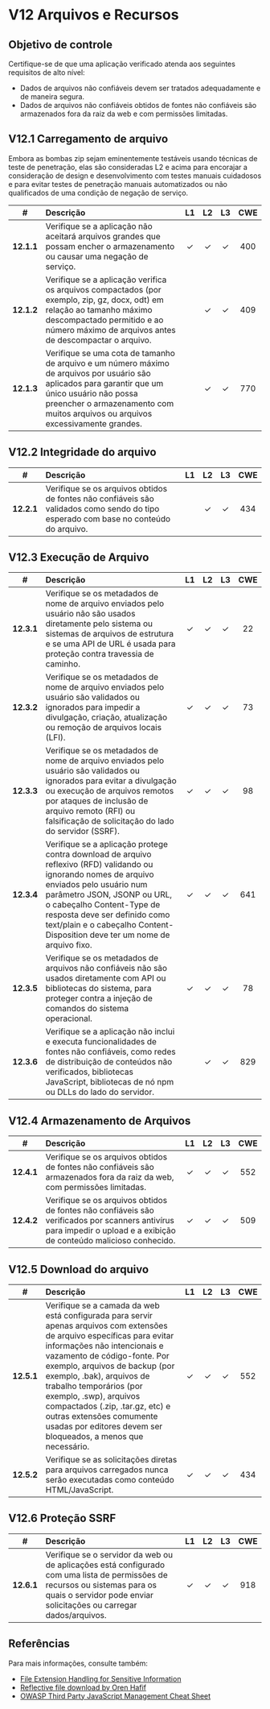 # V12 Arquivos e Recursos

## Objetivo de controle

Certifique-se de que uma aplicação verificado atenda aos seguintes requisitos de alto nível:

* Dados de arquivos não confiáveis devem ser tratados adequadamente e de maneira segura.
* Dados de arquivos não confiáveis obtidos de fontes não confiáveis são armazenados fora da raiz da web e com permissões limitadas.

## V12.1 Carregamento de arquivo

Embora as bombas zip sejam eminentemente testáveis usando técnicas de teste de penetração, elas são consideradas L2 e acima para encorajar a consideração de design e desenvolvimento com testes manuais cuidadosos e para evitar testes de penetração manuais automatizados ou não qualificados de uma condição de negação de serviço.

| # | Descrição | L1 | L2 | L3 | CWE |
| :---: | :--- | :---: | :---:| :---: | :---: |
| **12.1.1** | Verifique se a aplicação não aceitará arquivos grandes que possam encher o armazenamento ou causar uma negação de serviço. | ✓ | ✓ | ✓ | 400 |
| **12.1.2** | Verifique se a aplicação verifica os arquivos compactados (por exemplo, zip, gz, docx, odt) em relação ao tamanho máximo descompactado permitido e ao número máximo de arquivos antes de descompactar o arquivo. | | ✓ | ✓ | 409 |
| **12.1.3** | Verifique se uma cota de tamanho de arquivo e um número máximo de arquivos por usuário são aplicados para garantir que um único usuário não possa preencher o armazenamento com muitos arquivos ou arquivos excessivamente grandes. | | ✓ | ✓ | 770 |

## V12.2 Integridade do arquivo

| # | Descrição | L1 | L2 | L3 | CWE |
| :---: | :--- | :---: | :---:| :---: | :---: |
| **12.2.1** | Verifique se os arquivos obtidos de fontes não confiáveis são validados como sendo do tipo esperado com base no conteúdo do arquivo. | | ✓ | ✓ | 434 |

## V12.3 Execução de Arquivo

| # | Descrição | L1 | L2 | L3 | CWE |
| :---: | :--- | :---: | :---:| :---: | :---: |
| **12.3.1** | Verifique se os metadados de nome de arquivo enviados pelo usuário não são usados diretamente pelo sistema ou sistemas de arquivos de estrutura e se uma API de URL é usada para proteção contra travessia de caminho. | ✓ | ✓ | ✓ | 22 |
| **12.3.2** | Verifique se os metadados de nome de arquivo enviados pelo usuário são validados ou ignorados para impedir a divulgação, criação, atualização ou remoção de arquivos locais (LFI). | ✓ | ✓ | ✓ | 73 |
| **12.3.3** | Verifique se os metadados de nome de arquivo enviados pelo usuário são validados ou ignorados para evitar a divulgação ou execução de arquivos remotos por ataques de inclusão de arquivo remoto (RFI) ou falsificação de solicitação do lado do servidor (SSRF). | ✓ | ✓ | ✓ | 98 |
| **12.3.4** | Verifique se a aplicação protege contra download de arquivo reflexivo (RFD) validando ou ignorando nomes de arquivo enviados pelo usuário num parâmetro JSON, JSONP ou URL, o cabeçalho Content-Type de resposta deve ser definido como text/plain e o cabeçalho Content-Disposition deve ter um nome de arquivo fixo. | ✓ | ✓ | ✓ | 641 |
| **12.3.5** | Verifique se os metadados de arquivos não confiáveis não são usados diretamente com API ou bibliotecas do sistema, para proteger contra a injeção de comandos do sistema operacional. | ✓ | ✓ | ✓ | 78 |
| **12.3.6** | Verifique se a aplicação não inclui e executa funcionalidades de fontes não confiáveis, como redes de distribuição de conteúdos não verificados, bibliotecas JavaScript, bibliotecas de nó npm ou DLLs do lado do servidor. | | ✓ | ✓ | 829 |

## V12.4 Armazenamento de Arquivos

| # | Descrição | L1 | L2 | L3 | CWE |
| :---: | :--- | :---: | :---:| :---: | :---: |
| **12.4.1** | Verifique se os arquivos obtidos de fontes não confiáveis são armazenados fora da raiz da web, com permissões limitadas. | ✓ | ✓ | ✓ | 552 |
| **12.4.2** | Verifique se os arquivos obtidos de fontes não confiáveis são verificados por scanners antivírus para impedir o upload e a exibição de conteúdo malicioso conhecido. | ✓ | ✓ | ✓ | 509 |

## V12.5 Download do arquivo

| # | Descrição | L1 | L2 | L3 | CWE |
| :---: | :--- | :---: | :---:| :---: | :---: |
| **12.5.1** | Verifique se a camada da web está configurada para servir apenas arquivos com extensões de arquivo específicas para evitar informações não intencionais e vazamento de código-fonte. Por exemplo, arquivos de backup (por exemplo, .bak), arquivos de trabalho temporários (por exemplo, .swp), arquivos compactados (.zip, .tar.gz, etc) e outras extensões comumente usadas por editores devem ser bloqueados, a menos que necessário. | ✓ | ✓ | ✓ | 552 |
| **12.5.2** | Verifique se as solicitações diretas para arquivos carregados nunca serão executadas como conteúdo HTML/JavaScript. | ✓ | ✓ | ✓ | 434 |

## V12.6 Proteção SSRF

| # | Descrição | L1 | L2 | L3 | CWE |
| :---: | :--- | :---: | :---:| :---: | :---: |
| **12.6.1** | Verifique se o servidor da web ou de aplicações está configurado com uma lista de permissões de recursos ou sistemas para os quais o servidor pode enviar solicitações ou carregar dados/arquivos. | ✓ | ✓ | ✓ | 918 |

## Referências

Para mais informações, consulte também:

* [File Extension Handling for Sensitive Information](https://owasp.org/www-community/vulnerabilities/Unrestricted_File_Upload)
* [Reflective file download by Oren Hafif](https://www.trustwave.com/Resources/SpiderLabs-Blog/Reflected-File-Download---A-New-Web-Attack-Vector/)
* [OWASP Third Party JavaScript Management Cheat Sheet](https://cheatsheetseries.owasp.org/cheatsheets/Third_Party_Javascript_Management_Cheat_Sheet.html)
